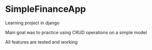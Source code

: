 # SimpleFinanceApp
Learning project in django

Main goal was to practice using CRUD operations on a simple model 

All features are tested and working 
